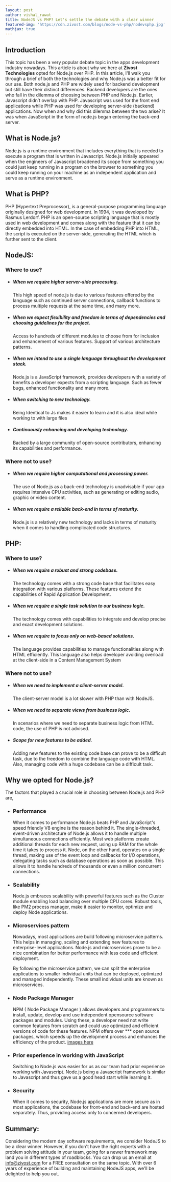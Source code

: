```yaml
---
layout: post
author: vishal_rawat
title: NodeJS vs PHP? Let's settle the debate with a clear winner
featured-img: 'https://cdn.zivost.com/blogs/node-vs-php/nodevsphp.jpg'
mathjax: true
---
```


## Introduction

This topic has been a very popular debate topic in the apps development industry nowadays. This article is about why we here at **Zivost Technologies** opted for Node.js over PHP. In this article, I'll walk you through a brief of both the technologies and why Node.js was a better fit for our use. Both node.js and PHP are widely used for backend development but still have their distinct differences. Backend developers are the ones who fall in the dilemma of choosing between PHP and Node.js. Earlier, Javascript didn’t overlap with PHP. Javascript was used for the front end applications while PHP was used for developing server-side (backend) applications. Now when and why did this dilemma between the two arise? It was when JavaScript in the form of node.js began entering the back-end server.

## What is Node.js?

Node.js is a runtime environment that includes everything that is needed to execute a program that is written in Javascript. Node.js initially appeared when the engineers of Javascript broadened its scope from something you could just keep running in a program on the browser to something you could keep running on your machine as an independent application and serve as a runtime environment.

## What is PHP?

PHP (Hypertext Preprocessor), is a general-purpose programming language originally designed for web development. In 1994, it was developed by Rasmus Lerdorf. PHP is an open-source scripting language that is mostly used in web development and comes along with the feature that it can be directly embedded into HTML. In the case of embedding PHP into HTML, the script is executed on the server-side, generating the HTML which is further sent to the client.

## NodeJS:

### Where to use?

* ##### When we require higher server-side processing.

  This high speed of node.js is due to various features offered by the language such as continued server connections, callback functions to process multiple requests at the same time, and many more.

* ##### When we expect flexibility and freedom in terms of dependencies and choosing guidelines for the project.

  Access to hundreds of different modules to choose from for inclusion and enhancement of various features. Support of various architecture patterns.

* ##### When we intend to use a single language throughout the development stack.

  Node.js is a JavaScript framework, provides developers with a variety of benefits a developer expects from a scripting language. Such as fewer bugs, enhanced functionality and many more.

* ##### When switching to new technology.

  Being Identical to Js makes it easier to learn and it is also ideal while working to with large files

* ##### Continuously enhancing and developing technology.

  Backed by a large community of open-source contributors, enhancing its capabilities and performance.

### Where not to use?

* ##### When we require higher computational and processing power.

  The use of Node.js as a back-end technology is unadvisable if your app requires intensive CPU activities, such as generating or editing audio, graphic or video content.

* ##### When we require a reliable back-end in terms of maturity.

  Node.js is a relatively new technology and lacks in terms of maturity when it comes to handling complicated code structures.

## PHP:

### Where to use?

* ##### When we require a robust and strong codebase.

  The technology comes with a strong code base that facilitates easy integration with various platforms. These features extend the capabilities of Rapid Application Development.

* ##### When we require a single task solution to our business logic.

  The technology comes with capabilities to integrate and develop precise and exact development solutions.

* ##### When we require to focus only on web-based solutions.

  The language provides capabilities to manage functionalities along with HTML efficiently. This language also helps developer avoiding overload at the client-side in a Content Management System

### Where not to use?

* ##### When we need to implement a client-server model.

  The client-server model is a lot slower with PHP than with NodeJS.

* ##### When we need to separate views from business logic.

  In scenarios where we need to separate business logic from HTML code, the use of PHP is not advised.

* ##### Scope for new features to be added.

  Adding new features to the existing code base can prove to be a difficult task, due to the freedom to combine the language code with HTML. Also, managing code with a huge codebase can be a difficult task.

## Why we opted for Node.js?

The factors that played a crucial role in choosing between Node.js and PHP are,

* ### Performance

  When it comes to performance Node.js beats PHP and JavaScript's speed friendly V8 engine is the reason behind it. The single-threaded, event-driven architecture of Node.js allows it to handle multiple simultaneous connections efficiently. Most web platforms create additional threads for each new request, using up RAM for the whole time it takes to process it. Node, on the other hand, operates on a single thread, making use of the event loop and callbacks for I/O operations, delegating tasks such as database operations as soon as possible. This allows it to handle hundreds of thousands or even a million concurrent connections.

* ### Scalability

  Node.js embraces scalability with powerful features such as the Cluster module enabling load balancing over multiple CPU cores. Robust tools, like PM2 process manager, make it easier to monitor, optimize and deploy Node applications.

* ### Microservices pattern

  Nowadays, most applications are build following microservice patterns. This helps in managing, scaling and extending new features to enterprise-level applications. Node.js and microservices prove to be a nice combination for better performance with less code and efficient deployment.

  By following the microservice pattern, we can split the enterprise applications to smaller individual units that can be deployed, optimized and managed independently. These small individual units are known as microservices.

* ### Node Package Manager

  NPM ( Node Package Manager ) allows developers and programmers to install, update, develop and use independent opensource software packages and modules. Using these, a developer need not write common features from scratch and could use optimized and efficient versions of code for these features. NPM offers over \*\*\* open source packages, which speeds up the development process and enhances the efficiency of the product. [images here](https://www.monterail.com/blog/nodejs-development-enterprises)

* ### Prior experience in working with JavaScript

  Switching to Node.js was easier for us as our team had prior experience working with Javascript. Node.js being a Javascript framework is similar to Javascript and thus gave us a good head start while learning it.

* ### Security

  When it comes to security, Node.js applications are more secure as in most applications, the codebase for front-end and back-end are hosted separately. Thus, providing access only to concerned developers.

## Summary:

Considering the modern day software requirements, we consider NodeJS to be a clear winner. However, if you don't have the right experts with a problem solving attitude in your team, going for a newer framework may land you in different types of roadblocks. You can drop us an email at info@zivost.com for a FREE consultation on the same topic. With over 6 years of experience of building and maintaining NodeJS apps, we'll be delighted to help you out.